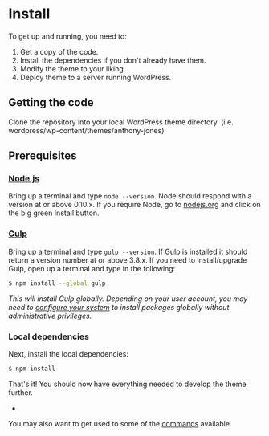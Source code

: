 # Install

To get up and running, you need to:

1. Get a copy of the code.
2. Install the dependencies if you don't already have them.
3. Modify the theme to your liking.
4. Deploy theme to a server running WordPress.

## Getting the code

Clone the repository into your local WordPress theme directory. 
(i.e. wordpress/wp-content/themes/anthony-jones)

## Prerequisites

### [Node.js](https://nodejs.org)

Bring up a terminal and type `node --version`.
Node should respond with a version at or above 0.10.x.
If you require Node, go to [nodejs.org](https://nodejs.org) and click on the big green Install button.

### [Gulp](http://gulpjs.com)

Bring up a terminal and type `gulp --version`.
If Gulp is installed it should return a version number at or above 3.8.x.
If you need to install/upgrade Gulp, open up a terminal and type in the following:

```sh
$ npm install --global gulp
```

*This will install Gulp globally. Depending on your user account, you may need to [configure your system](https://github.com/sindresorhus/guides/blob/master/npm-global-without-sudo.md) to install packages globally without administrative privileges.*


### Local dependencies

Next, install the local dependencies:

```sh
$ npm install
```

That's it! You should now have everything needed to develop the theme further.

-

You may also want to get used to some of the [commands](commands.md) available.
